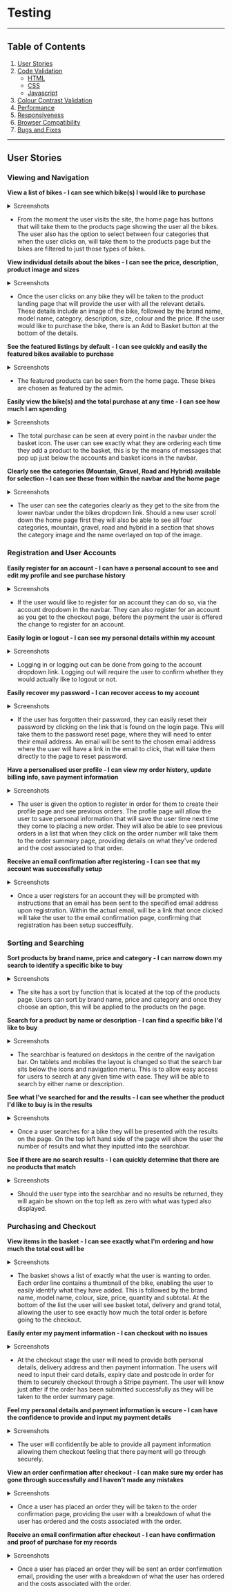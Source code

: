 # Testing

---

## Table of Contents

1. [User Stories](#user-stories)
2. [Code Validation](#code-validation)
    + [HTML](#html)
    + [CSS](#css)
    + [Javascript](#javascript)
3. [Colour Contrast Validation](#colour-contrast-validation)
4. [Performance](#performance)
5. [Responsiveness](#responsiveness)
6. [Browser Compatibility](#browser-compatibility)
7. [Bugs and Fixes](#bugs-and-fixes)

---

## User Stories

### **Viewing and Navigation**

**View a list of bikes - I can see which bike(s) I would like to purchase**

<details>
<summary>Screenshots</summary>
<img src="media/readme/testing/user_stories_viewing_products.jpg" width="750">
</details>

+ From the moment the user visits the site, the home page has buttons that will take them to the products page showing the user all the bikes. The user also has the option to select between four categories that when the user clicks on, will take them to the products page but the bikes are filtered to just those types of bikes.

**View individual details about the bikes - I can see the price, description, product image and sizes**

<details>
<summary>Screenshots</summary>
<img src="media/readme/testing/user_stories_viewing_product_details.jpg" width="750">
</details>

+ Once the user clicks on any bike they will be taken to the product landing page that will provide the user with all the relevant details. These details include an image of the bike, followed by the brand name, model name, category, description, size, colour and the price. If the user would like to purchase the bike, there is an Add to Basket button at the bottom of the details.

**See the featured listings by default - I can see quickly and easily the featured bikes available to purchase**

<details>
<summary>Screenshots</summary>
<img src="media/readme/testing/user_stories_featured_products.jpg" width="750">
</details>

+ The featured products can be seen from the home page. These bikes are chosen as featured by the admin.

**Easily view the bike(s) and the total purchase at any time - I can see how much I am spending**

<details>
<summary>Screenshots</summary>
<img src="media/readme/testing/user_stories_total_purchase.jpg" width="500">
</details>

+ The total purchase can be seen at every point in the navbar under the basket icon. The user can see exactly what they are ordering each time they add a product to the basket, this is by the means of messages that pop up just below the accounts and basket icons in the navbar.

**Clearly see the categories (Mountain, Gravel, Road and Hybrid) available for selection - I can see these from within the navbar and the home page**

<details>
<summary>Screenshots</summary>
<img src="media/readme/testing/user_stories_categories.jpg" width="500">
</details>

+ The user can see the categories clearly as they get to the site from the lower navbar under the bikes dropdown link. Should a new user scroll down the home page first they will also be able to see all four categories, mountain, gravel, road and hybrid in a section that shows the category image and the name overlayed on top of the image.

### **Registration and User Accounts**

**Easily register for an account - I can have a personal account to see and edit my profile and see purchase history**

<details>
<summary>Screenshots</summary>
<img src="media/readme/testing/user_stories_registration_page.jpg" width="750">
</details>

+ If the user would like to register for an account they can do so, via the account dropdown in the navbar. They can also register for an account as you get to the checkout page, before the payment the user is offered the change to register for an account.

**Easily login or logout - I can see my personal details within my account**

<details>
<summary>Screenshots</summary>

**Login**

<img src="media/readme/testing/user_stories_account_login.jpg" width="750">

**Logout**

<img src="media/readme/testing/user_stories_account_logout.jpg" width="750">
</details>

+ Logging in or logging out can be done from going to the account dropdown link. Logging out will require the user to confirm whether they would actually like to logout or not.

**Easily recover my password - I can recover access to my account**

<details>
<summary>Screenshots</summary>

**Page**

<img src="media/readme/testing/user_stories_recover_password.jpg" width="750">

**Email**

<img src="media/readme/testing/user_stories_recover_password_email.jpg" width="750">
</details>

+ If the user has forgotten their password, they can easily reset their password by clicking on the link that is found on the login page. This will take them to the password reset page, where they will need to enter their email address. An email will be sent to the chosen email address where the user will have a link in the email to click, that will take them directly to the page to reset password.

**Have a personalised user profile - I can view my order history, update billing info, save payment information**

<details>
<summary>Screenshots</summary>

<img src="media/readme/testing/user_stories_profiles_page.jpg" width="750">
</details>

+ The user is given the option to register in order for them to create their profile page and see previous orders. The profile page will allow the user to save personal information that will save the user time next time they come to placing a new order. They will also be able to see previous orders in a list that when they click on the order number will take them to the order summary page, providing details on what they've ordered and the cost associated to that order.

**Receive an email confirmation after registering - I can see that my account was successfully setup**

<details>
<summary>Screenshots</summary>

**Verify Email Page**

<img src="media/readme/testing/user_stories_register_verify_email.jpg" width="750">

**Verify Email**

<img src="media/readme/testing/user_stories_register_verify_email_template.jpg" width="750">

**Verify Email Confirmaion**

<img src="media/readme/testing/user_stories_register_confirm_email_confirmation.jpg" width="750">
</details>

+ Once a user registers for an account they will be prompted with instructions that an email has been sent to the specified email address upon registration. Within the actual email, will be a link that once clicked will take the user to the email confirmation page, confirming that registration has been setup succesffully.

### **Sorting and Searching**

**Sort products by brand name, price and category - I can narrow down my search to identify a specific bike to buy**

<details>
<summary>Screenshots</summary>
<img src="media/readme/testing/user_stories_products_sort_by.jpg" width="750">
</details>

+ The site has a sort by function that is located at the top of the products page. Users can sort by brand name, price and category and once they choose an option, this will be applied to the products on the page.

**Search for a product by name or description - I can find a specific bike I'd like to buy**

<details>
<summary>Screenshots</summary>
<img src="media/readme/testing/user_stories_search_bar.jpg" width="750">
</details>

+ The searchbar is featured on desktops in the centre of the navigation bar. On tablets and mobiles the layout is changed so that the search bar sits below the icons and navigation menu. This is to allow easy access for users to search at any given time with ease. They will be able to search by either name or description.

**See what I've searched for and the results - I can see whether the product I'd like to buy is in the results**

<details>
<summary>Screenshots</summary>
<img src="media/readme/testing/user_stories_search_results.jpg" width="750">
</details>

+ Once a user searches for a bike they will be presented with the results on the page. On the top left hand side of the page will show the user the number of results and what they inputted into the searchbar.

**See if there are no search results - I can quickly determine that there are no products that match**

<details>
<summary>Screenshots</summary>
<img src="media/readme/testing/user_stories_search_no_results.jpg" width="750">
</details>

+ Should the user type into the searchbar and no results be returned, they will again be shown on the top left as zero with what was typed also displayed.

### **Purchasing and Checkout**

**View items in the basket - I can see exactly what I'm ordering and how much the total cost will be**

<details>
<summary>Screenshots</summary>
<img src="media/readme/testing/user_stories_basket.jpg" width="750">
</details>

+ The basket shows a list of exactly what the user is wanting to order. Each order line contains a thumbnail of the bike, enabling the user to easily identify what they have added. This is followed by the brand name, model name, colour, size, price, quantity and subtotal. At the bottom of the list the user will see basket total, delivery and grand total, allowing the user to see exactly how much the total order is before going to the checkout.

**Easily enter my payment information - I can checkout with no issues**

<details>
<summary>Screenshots</summary>
<img src="media/readme/testing/user_stories_secure_checkout.jpg" width="500">
</details>

+ At the checkout stage the user will need to provide both personal details, delivery address and then payment information. The users will need to input their card details, expiry date and postcode in order for them to securely checkout through a Stripe payment. The user will know just after if the order has been submitted successfully as they will be taken to the order summary page.

**Feel my personal details and payment information is secure - I can have the confidence to provide and input my payment details**

<details>
<summary>Screenshots</summary>
<img src="media/readme/testing/user_stories_secure_checkout.jpg" width="500">
</details>

+ The user will confidentily be able to provide all payment information allowing them checkout feeling that there payment will go through securely.

**View an order confirmation after checkout - I can make sure my order has gone through successfully and I haven't made any mistakes**

<details>
<summary>Screenshots</summary>
<img src="media/readme/testing/user_stories_order_confirmation.jpg" width="750">
</details>

+ Once a user has placed an order they will be taken to the order confirmation page, providing the user with a breakdown of what the user has ordered and the costs associated with the order.

**Receive an email confirmation after checkout - I can have confirmation and proof of purchase for my records**

<details>
<summary>Screenshots</summary>
<img src="media/readme/testing/user_stories_email_confirmation.jpg" width="500">
</details>

+ Once a user has placed an order they will be sent an order confirmation email, providing the user with a breakdown of what the user has ordered and the costs associated with the order.